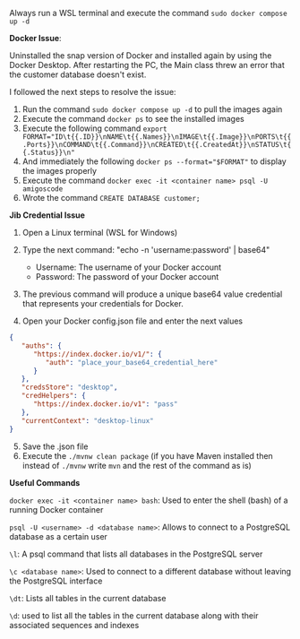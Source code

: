 Always run a WSL terminal and execute the command `sudo docker compose up -d`

**Docker Issue**:

Uninstalled the snap version of Docker and installed again by using the Docker Desktop. After restarting the PC,
the Main class threw an error that the customer database doesn't exist.

I followed the next steps to resolve the issue:
1. Run the command `sudo docker compose up -d` to pull the images again
2. Execute the command `docker ps` to see the installed images
3. Execute the following command `export FORMAT="ID\t{{.ID}}\nNAME\t{{.Names}}\nIMAGE\t{{.Image}}\nPORTS\t{{.Ports}}\nCOMMAND\t{{.Command}}\nCREATED\t{{.CreatedAt}}\nSTATUS\t{{.Status}}\n"`
4. And immediately the following `docker ps --format="$FORMAT"` to display the images properly
5. Execute the command `docker exec -it <container name> psql -U amigoscode`
6. Wrote the command `CREATE DATABASE customer;`

**Jib Credential Issue**

1. Open a Linux terminal (WSL for Windows)
2. Type the next command: "echo -n 'username:password' | base64"

   - Username: The username of your Docker account
   - Password: The password of your Docker account

3. The previous command will produce a unique base64 value credential that represents your credentials for Docker.
4. Open your Docker config.json file and enter the next values
```json
{
   "auths": {
      "https://index.docker.io/v1/": {
         "auth": "place_your_base64_credential_here"
      }
   },
   "credsStore": "desktop",
   "credHelpers": {
      "https://index.docker.io/v1": "pass"
   },
   "currentContext": "desktop-linux"
}
```

5. Save the .json file
6. Execute the `./mvnw clean package` (if you have Maven installed then instead of `./mvnw` write `mvn` and the rest of the command as is)


**Useful Commands**

`docker exec -it <container name> bash`: Used to enter the shell (bash) of a running Docker container

`psql -U <username> -d <database name>`: Allows to connect to a PostgreSQL database as a certain user

`\l`: A psql command that lists all databases in the PostgreSQL server

`\c <database name>`: Used to connect to a different database without leaving the PostgreSQL interface

`\dt`: Lists all tables in the current database

`\d`: used to list all the tables in the current database along with their associated sequences and indexes
